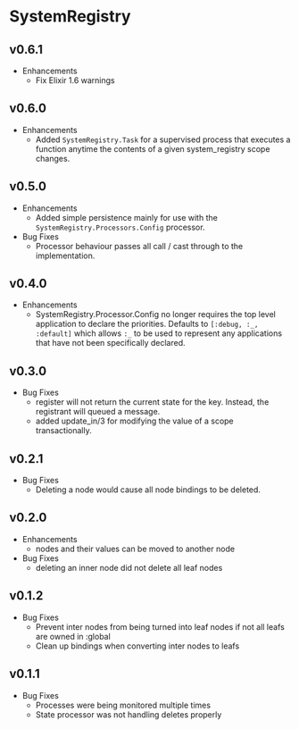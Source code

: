 # SystemRegistry

## v0.6.1
  * Enhancements
    * Fix Elixir 1.6 warnings

## v0.6.0
  * Enhancements
    * Added `SystemRegistry.Task` for a supervised process that executes a function
    anytime the contents of a given system_registry scope changes.

## v0.5.0
  * Enhancements
    * Added simple persistence mainly for use with the
    `SystemRegistry.Processors.Config` processor.
  * Bug Fixes
    * Processor behaviour passes all call / cast through to the implementation.

## v0.4.0
  * Enhancements
    * SystemRegistry.Processor.Config no longer requires the top level application to declare the priorities. Defaults to `[:debug, :_, :default]` which allows `:_` to be used to represent any applications that have not been specifically declared.

## v0.3.0
  * Bug Fixes
    * register will not return the current state for the key. Instead, the registrant will queued a message.
    * added update_in/3 for modifying the value of a scope transactionally.

## v0.2.1
  * Bug Fixes
    * Deleting a node would cause all node bindings to be deleted.

## v0.2.0
  * Enhancements
    * nodes and their values can be moved to another node
  * Bug Fixes
    * deleting an inner node did not delete all leaf nodes

## v0.1.2
  * Bug Fixes
    * Prevent inter nodes from being turned into leaf nodes if not all leafs are owned in :global
    * Clean up bindings when converting inter nodes to leafs

## v0.1.1
  * Bug Fixes
    * Processes were being monitored multiple times
    * State processor was not handling deletes properly
